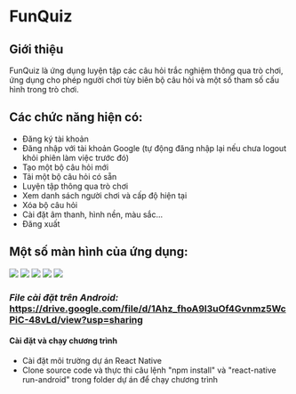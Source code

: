 # FunQuiz
## **Giới thiệu**
FunQuiz là ứng dụng luyện tập các câu hỏi trắc nghiệm thông qua trò chơi, ứng dụng cho phép người chơi tùy biên bộ câu hỏi và một số tham số cấu hình trong trò chơi.
## **Các chức năng hiện có:**
- Đăng ký tài khoản
- Đăng nhập với tài khoản Google (tự động đăng nhập lại nếu chưa logout khỏi phiên làm việc trước đó)
- Tạo một bộ câu hỏi mới
- Tải một bộ câu hỏi có sẵn
- Luyện tập thông qua trò chơi
- Xem danh sách người chơi và cấp độ hiện tại
- Xóa bộ câu hỏi
- Cài đặt âm thanh, hình nền, màu sắc...
- Đăng xuất
## **Một số màn hình của ứng dụng:**
<img src="https://i.imgur.com/XlmURcD.png" > <img src="https://i.imgur.com/5HhWL30.png" > <img src="https://i.imgur.com/y2XgFfQ.png" > <img src="https://i.imgur.com/RkFqz4j.png" > <img src="https://i.imgur.com/XTvP0kh.png" >

### *File cài đặt trên Android:* https://drive.google.com/file/d/1Ahz_fhoA9l3uOf4Gvnmz5WcPiC-48vLd/view?usp=sharing
#### Cài đặt và chạy chương trình
- Cài đặt môi trường dự án React Native
- Clone source code và thực thi câu lệnh "npm install" và "react-native run-android" trong folder dự án để chạy chương trình
